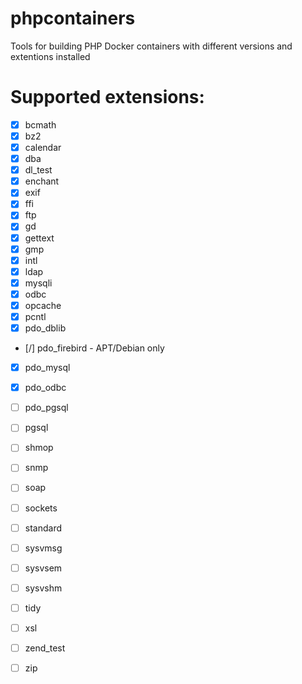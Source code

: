 # phpcontainers
Tools for building PHP Docker containers with different versions and extentions installed

# Supported extensions:
- [x] bcmath
- [x] bz2
- [x] calendar
- [x] dba
- [x] dl_test
- [x] enchant
- [x] exif
- [x] ffi
- [x] ftp
- [x] gd
- [x] gettext
- [x] gmp
- [x] intl
- [x] ldap
- [x] mysqli
- [x] odbc
- [x] opcache
- [x] pcntl
- [x] pdo_dblib
- [/] pdo_firebird - APT/Debian only
- [x] pdo_mysql
- [x] pdo_odbc
- [ ] pdo_pgsql
- [ ] pgsql
- [ ] shmop
- [ ] snmp
- [ ] soap
- [ ] sockets
- [ ] standard
- [ ] sysvmsg
- [ ] sysvsem
- [ ] sysvshm
- [ ] tidy
- [ ] xsl
- [ ] zend_test
- [ ] zip

